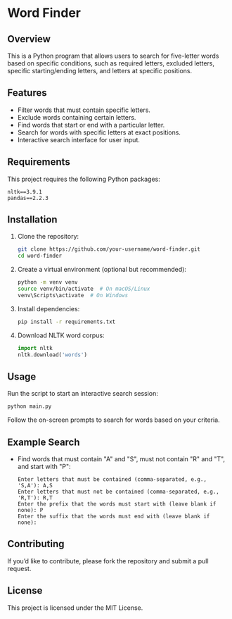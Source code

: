 # Word Finder

## Overview
This is a Python program that allows users to search for five-letter words based on specific conditions, such as required letters, excluded letters, specific starting/ending letters, and letters at specific positions.

## Features
- Filter words that must contain specific letters.
- Exclude words containing certain letters.
- Find words that start or end with a particular letter.
- Search for words with specific letters at exact positions.
- Interactive search interface for user input.

## Requirements
This project requires the following Python packages:

```
nltk==3.9.1
pandas==2.2.3
```

## Installation
1. Clone the repository:
   ```sh
   git clone https://github.com/your-username/word-finder.git
   cd word-finder
   ```
2. Create a virtual environment (optional but recommended):
   ```sh
   python -m venv venv
   source venv/bin/activate  # On macOS/Linux
   venv\Scripts\activate  # On Windows
   ```
3. Install dependencies:
   ```sh
   pip install -r requirements.txt
   ```
4. Download NLTK word corpus:
   ```python
   import nltk
   nltk.download('words')
   ```

## Usage
Run the script to start an interactive search session:
```sh
python main.py
```
Follow the on-screen prompts to search for words based on your criteria.

## Example Search
- Find words that must contain "A" and "S", must not contain "R" and "T", and start with "P":
  ```
  Enter letters that must be contained (comma-separated, e.g., 'S,A'): A,S
  Enter letters that must not be contained (comma-separated, e.g., 'R,T'): R,T
  Enter the prefix that the words must start with (leave blank if none): P
  Enter the suffix that the words must end with (leave blank if none):
  ```

## Contributing
If you’d like to contribute, please fork the repository and submit a pull request.

## License
This project is licensed under the MIT License.

